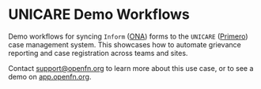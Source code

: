 # UNICARE Demo Workflows

Demo workflows for syncing `Inform` ([ONA](https://ona.io/home/)) forms to the `UNICARE` ([Primero](https://www.primero.org/)) case management system. This showcases how to automate grievance reporting and case registration across teams and sites. 

Contact support@openfn.org to learn more about this use case, or to see a demo on [app.openfn.org](https://www.openfn.org). 
